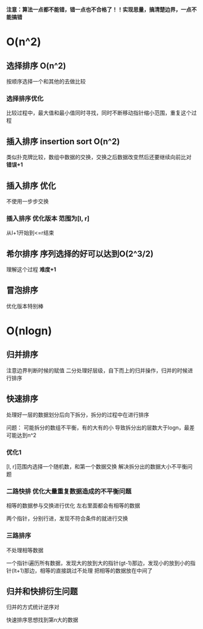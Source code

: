 **注意：算法一点都不能错，错一点也不合格了！！实现思量，搞清楚边界，一点不能搞错**

# O(n^2)

## 选择排序 O(n^2)
按顺序选择一个和其他的去做比较

### 选择排序优化
比较过程中，最大值和最小值同时寻找，同时不断移动指针缩小范围，重复这个过程


## 插入排序 insertion sort O(n^2)
类似扑克牌比较，数组中数据的交换，交换之后数据改变然后还要继续向前比对
**错误+1**

## 插入排序 优化
不使用一步步交换

### 插入排序 优化版本 范围为[l, r]
从l+1开始到<=r结束

## 希尔排序 序列选择的好可以达到O(2^3/2)
理解这个过程
**难度+1**

## 冒泡排序
优化版本特别棒

# O(nlogn)

## 归并排序
注意边界判断时候的赋值
二分处理好层级，自下而上的归并操作，归并的时候进行排序

## 快速排序
处理好一层的数据划分后向下拆分，拆分的过程中在进行排序

问题：
可能拆分的数组不平衡，有的大有的小
导致拆分出的层数大于logn，最差可能达到n^2

### 优化1
[l, r]范围内选择一个随机数，和第一个数据交换
解决拆分出的数据大小不平衡问题

### 二路快排 优化大量重复数据造成的不平衡问题
相等的数据参与交换进行优化
左右里面都会有相等的数据

两个指针，分别行进，发现不符合条件的就进行交换

### 三路排序
不处理相等数据

一个指针i遍历所有数据，发现大的放到大的指针(gt-1)那边，发现小的放到小的指针(lt+1)那边，相等的直接跳过不处理
把相等的数据放在中间了


## 归并和快排衍生问题

归并的方式统计逆序对

快速排序思想找到第n大的数据


